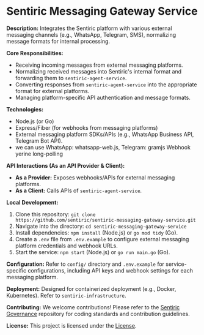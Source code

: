 # Sentiric Messaging Gateway Service

**Description:** Integrates the Sentiric platform with various external messaging channels (e.g., WhatsApp, Telegram, SMS), normalizing message formats for internal processing.

**Core Responsibilities:**
*   Receiving incoming messages from external messaging platforms.
*   Normalizing received messages into Sentiric's internal format and forwarding them to `sentiric-agent-service`.
*   Converting responses from `sentiric-agent-service` into the appropriate format for external platforms.
*   Managing platform-specific API authentication and message formats.

**Technologies:**
*   Node.js (or Go)
*   Express/Fiber (for webhooks from messaging platforms)
*   External messaging platform SDKs/APIs (e.g., WhatsApp Business API, Telegram Bot API).
* we can use WhatsApp: whatsapp-web.js, Telegram: gramjs	Webhook yerine long-polling

**API Interactions (As an API Provider & Client):**
*   **As a Provider:** Exposes webhooks/APIs for external messaging platforms.
*   **As a Client:** Calls APIs of `sentiric-agent-service`.

**Local Development:**
1.  Clone this repository: `git clone https://github.com/sentiric/sentiric-messaging-gateway-service.git`
2.  Navigate into the directory: `cd sentiric-messaging-gateway-service`
3.  Install dependencies: `npm install` (Node.js) or `go mod tidy` (Go).
4.  Create a `.env` file from `.env.example` to configure external messaging platform credentials and webhook URLs.
5.  Start the service: `npm start` (Node.js) or `go run main.go` (Go).

**Configuration:**
Refer to `config/` directory and `.env.example` for service-specific configurations, including API keys and webhook settings for each messaging platform.

**Deployment:**
Designed for containerized deployment (e.g., Docker, Kubernetes). Refer to `sentiric-infrastructure`.

**Contributing:**
We welcome contributions! Please refer to the [Sentiric Governance](https://github.com/sentiric/sentiric-governance) repository for coding standards and contribution guidelines.

**License:**
This project is licensed under the [License](LICENSE).
